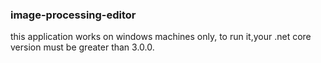 ### image-processing-editor
this application works on windows machines only, to run it,your .net core version must be greater than 3.0.0.
